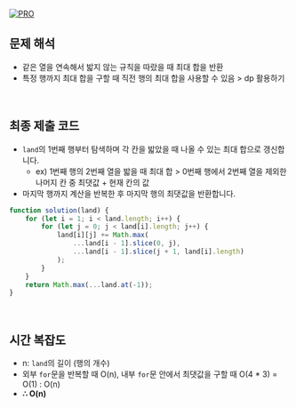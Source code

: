 [![PRO]][Link]

## 문제 해석

-   같은 열을 연속해서 밟지 않는 규칙을 따랐을 때 최대 합을 반환
-   특정 행까지 최대 합을 구할 때 직전 행의 최대 합을 사용할 수 있음 > dp 활용하기

<br/>

## 최종 제출 코드

-   `land`의 1번째 행부터 탐색하며 각 칸을 밟았을 때 나올 수 있는 최대 합으로 갱신합니다.
    -   ex) 1번째 행의 2번째 열을 밟을 때 최대 합 > 0번째 행에서 2번째 열을 제외한 나머지 칸 중 최댓값 + 현재 칸의 값
-   마지막 행까지 계산을 반복한 후 마지막 행의 최댓값을 반환합니다.

```js
function solution(land) {
    for (let i = 1; i < land.length; i++) {
        for (let j = 0; j < land[i].length; j++) {
            land[i][j] += Math.max(
                ...land[i - 1].slice(0, j),
                ...land[i - 1].slice(j + 1, land[i].length)
            );
        }
    }
    return Math.max(...land.at(-1));
}
```

<br/>

## 시간 복잡도

-   n: `land`의 길이 (행의 개수)
-   외부 `for`문을 반복할 때 O(n), 내부 `for`문 안에서 최댓값을 구할 때 O(4 \* 3) = O(1) : O(n)
-   **∴ O(n)**

<!---------------------------------------------------------------------------->

[PRO]: https://github.com/GoSSaChin/algorithm-js/assets/107768516/67c43b52-bc3f-4571-a249-5519021afbb0
[Link]: https://school.programmers.co.kr/learn/courses/30/lessons/12913
